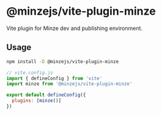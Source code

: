 # @minzejs/vite-plugin-minze

Vite plugin for Minze dev and publishing environment.

## Usage

```bash
npm install -D @minzejs/vite-plugin-minze
```

```js
// vite.config.js
import { defineConfig } from 'vite'
import minze from '@minzejs/vite-plugin-minze'

export default defineConfig({
  plugins: [minze()]
})
```
